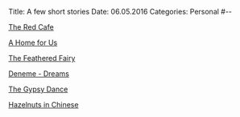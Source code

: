 Title: A few short stories
Date:  06.05.2016
Categories: Personal
#--

[The Red Cafe](../../misc/stories/theRedCafe.pdf)

[A Home for Us](../../misc/stories/aHomeForUs.pdf)

[The Feathered Fairy](../../misc/stories/theFeatheredFairy.pdf)

[Deneme - Dreams](../../misc/stories/denemeDreams.pdf)

[The Gypsy Dance](../../misc/stories/theGypsyDance.pdf)

[Hazelnuts in Chinese](../../misc/stories/gleaningsOfHazelnutsInChinese.pdf)